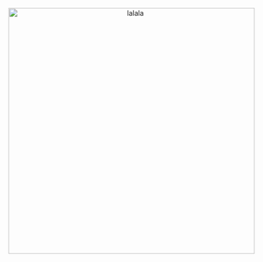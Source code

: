 <p align="center">
<img width="500" alt="lalala" src="https://i.pinimg.com/originals/10/78/81/10788196f1e6412a25b9c7beefbc0f36.gif">
</p>

